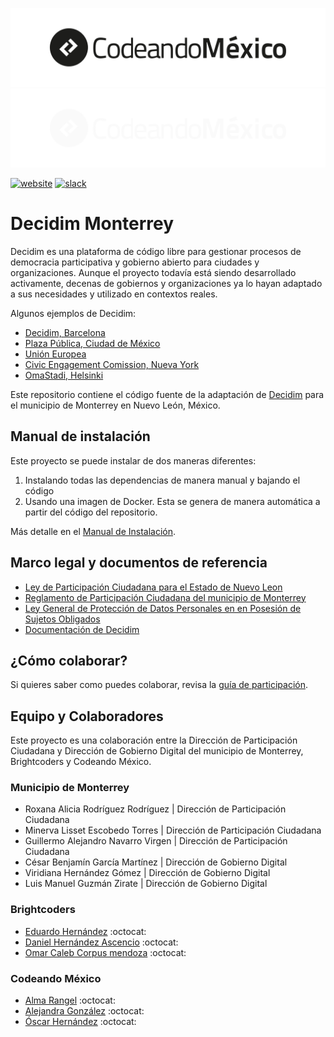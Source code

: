 ![Logo Codeando México](/resources/images/logo-cmx.svg#gh-light-mode-only)
![Logo Codeando México](/resources/images/logo-cmx-blanco.svg#gh-dark-mode-only)

[![website](https://img.shields.io/badge/website-CodeandoMexico-00D88E.svg)](http://www.codeandomexico.org/)
[![slack](https://img.shields.io/badge/slack-CodeandoMexico-EC0E4F.svg)](http://slack.codeandomexico.org/)

# Decidim Monterrey

Decidim es una plataforma de código libre para gestionar procesos de democracia participativa y gobierno abierto para ciudades y organizaciones. Aunque el proyecto todavía está siendo desarrollado activamente, decenas de gobiernos y organizaciones ya lo hayan adaptado a sus necesidades y utilizado en contextos reales.

Algunos ejemplos de Decidim:
- [Decidim, Barcelona](https://www.decidim.barcelona/)
- [Plaza Pública, Ciudad de México](https://plazapublica.cdmx.gob.mx/)
- [Unión Europea](https://futureu.europa.eu/)
- [Civic Engagement Comission, Nueva York](https://www.participate.nyc.gov/)
- [OmaStadi, Helsinki](https://omastadi.hel.fi/)

Este repositorio contiene el código fuente de la adaptación de [Decidim](https://decidim.org) para el municipio de Monterrey en Nuevo León, México.
## Manual de instalación

Este proyecto se puede instalar de dos maneras diferentes:
1. Instalando todas las dependencias de manera manual y bajando el código
2. Usando una imagen de Docker. Esta se genera de manera automática a partir del código del repositorio.

Más detalle en el [Manual de Instalación](docs/manual_instalacion.md).
## Marco legal y documentos de referencia

- [Ley de Participación Ciudadana para el Estado de Nuevo Leon](docs/ley_participacion_ciudadana_estado_nuevo_leon.pdf)
- [Reglamento de Participación Ciudadana del municipio de Monterrey](docs/reglamento_participación_ciudadana_monterrey.pdf)
- [Ley General de Protección de Datos Personales en en Posesión de Sujetos Obligados](https://www.dof.gob.mx/nota_detalle.php?codigo=5469949&fecha=26/01/2017)
- [Documentación de Decidim](https://docs.decidim.org/en/)

## ¿Cómo colaborar?

Si quieres saber como puedes colaborar, revisa la [guía de participación](CONTRIBUTING.md).

## Equipo y Colaboradores

Este proyecto es una colaboración entre la Dirección de Participación Ciudadana y Dirección de Gobierno Digital del municipio de Monterrey, Brightcoders y Codeando México.

### Municipio de Monterrey
* Roxana Alicia Rodríguez Rodríguez | Dirección de Participación Ciudadana
* Minerva Lisset Escobedo Torres | Dirección de Participación Ciudadana
* Guillermo Alejandro Navarro Virgen | Dirección de Participación Ciudadana
* César Benjamín García Martínez | Dirección de Gobierno Digital
* Viridiana Hernández Gómez | Dirección de Gobierno Digital
* Luis Manuel Guzmán Zirate | Dirección de Gobierno Digital

### Brightcoders
* [Eduardo Hernández](https://github.com/EduardoGHdez) :octocat:
* [Daniel Hernández Ascencio](https://github.com/dany-herz42) :octocat:
* [Omar Caleb Corpus mendoza](https://github.com/corps01) :octocat:

### Codeando México
* [Alma Rangel](https://github.com/almarngl) :octocat:
* [Alejandra González](https://github.com/basicavisual) :octocat:
* [Óscar Hernández](https://github.com/oxcar) :octocat:
